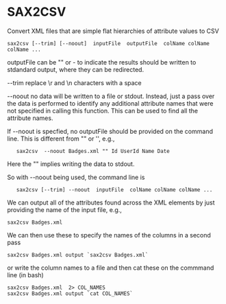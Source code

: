 # SAX2CSV
Convert XML files that are simple flat hierarchies of attribute values to CSV

```
sax2csv [--trim] [--noout]  inputFile  outputFile  colName colName colName ...
```
outputFile can be "" or - to indicate the results should be written to stdandard output,
where they can be redirected.

--trim replace \r and \n characters with a space

--noout no data will be written to a file or stdout. Instead, just a pass over the data
        is performed to identify any additional attribute names that were not specified in
        calling this function. This can be used to find all the attribute names.

If --noout is specfied, no outputFile should be provided on the command line. 
This is different from "" or '', e.g.,
```
   sax2csv  --noout Badges.xml "" Id UserId Name Date
```
Here the "" implies writing the data to stdout.

So with --noout being used, the command line is 
```
   sax2csv [--trim] --noout  inputFile  colName colName colName ...
```       




We can output all of the attributes found across the XML elements by just providing the name of the
input file, e.g.,
```
sax2csv Badges.xml
```
We can then use these to specify the names of the columns in a second pass
```
sax2csv Badges.xml output `sax2csv Badges.xml`
```
or write the column names to a file and then cat these on the commmand line (in bash)
```
sax2csv Badges.xml  2> COL_NAMES 
sax2csv Badges.xml output `cat COL_NAMES`
```
